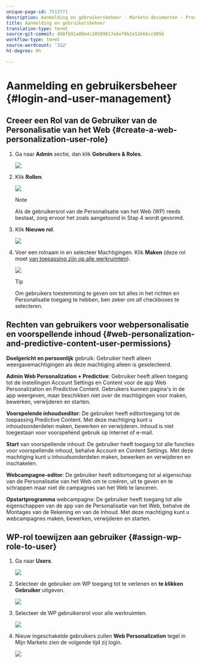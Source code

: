 ```yaml
---
unique-page-id: 7513771
description: Aanmelding en gebruikersbeheer - Marketo-documenten - Productdocumentatie
title: Aanmelding en gebruikersbeheer
translation-type: tm+mt
source-git-commit: d88fb92a00e4c20509617e6ef8b2e51b66cc085b
workflow-type: tm+mt
source-wordcount: '312'
ht-degree: 0%

---
```



# Aanmelding en gebruikersbeheer {#login-and-user-management}

## Creeer een Rol van de Gebruiker van de Personalisatie van het Web {#create-a-web-personalization-user-role}

1. Ga naar **Admin** sectie, dan klik **Gebruikers &amp; Roles**.

   ![](assets/image2015-4-28-19-3a50-3a49.png)

1. Klik **Rollen**.

   ![](assets/image2015-4-28-19-3a57-3a58.png)

   >[!NOTE]
   >
   >Als de gebruikersrol van de Personalisatie van het Web (WP) reeds bestaat, zorg ervoor het zoals aangetoond in Stap 4 wordt gevormd.

1. Klik **Nieuwe rol**.

   ![](assets/three-1.png)

1. Voer een rolnaam in en selecteer Machtigingen. Klik **Maken** (deze rol moet [van toepassing zijn op alle werkruimten](http://docs.marketo.com/display/DOCS/Managing+Marketo+Users#ManagingMarketoUsers-CreateUsers)).

   ![](assets/four.png)

   >[!TIP]
   >
   >Om gebruikers toestemming te geven om tot alles in het richten en Personalisatie toegang te hebben, ben zeker om *all* checkboxes te selecteren.

## Rechten van gebruikers voor webpersonalisatie en voorspellende inhoud {#web-personalization-and-predictive-content-user-permissions}

**Doelgericht en persoonlijk** gebruik: Gebruiker heeft alleen weergavemachtigingen als deze machtiging alleen is geselecteerd.

**Admin Web Personalization + Predictive**: Gebruiker heeft alleen toegang tot de instellingen Account Settings en Content voor de app Web Personalization en Predictive Content. Gebruikers kunnen pagina&#39;s in de app weergeven, maar beschikken niet over de machtigingen voor maken, bewerken, verwijderen en starten.

**Voorspelende inhoudseditor**: De gebruiker heeft editortoegang tot de toepassing Predictive Content. Met deze machtiging kunt u inhoudsonderdelen maken, bewerken en verwijderen. Inhoud is niet toegestaan voor voorspellend gebruik op internet of e-mail.

**Start** van voorspellende inhoud: De gebruiker heeft toegang tot alle functies voor voorspellende inhoud, behalve Account en Content Settings. Met deze machtiging kunt u inhoudsonderdelen maken, bewerken en verwijderen en inschakelen.

**Webcampagne-editor**: De gebruiker heeft editortoegang tot al eigenschap van de Personalisatie van het Web om te creëren, uit te geven en te schrappen maar niet de campagnes van het Web te lanceren.

**Opstartprogramma** webcampagne: De gebruiker heeft toegang tot alle eigenschappen van de app van de Personalisatie van het Web, behalve de Montages van de Rekening en van de Inhoud. Met deze machtiging kunt u webcampagnes maken, bewerken, verwijderen en starten.

## WP-rol toewijzen aan gebruiker {#assign-wp-role-to-user}

1. Ga naar **Users**.

   ![](assets/image2015-4-29-11-3a31-3a3.png)

1. Selecteer de gebruiker om WP toegang tot te verlenen en **te klikken Gebruiker** uitgeven.

   ![](assets/image2015-4-29-11-3a38-3a46.png)

1. Selecteer de WP gebruikersrol voor alle werkruimten.

   ![](assets/seven.png)

1. Nieuw ingeschakelde gebruikers zullen **Web Personalization** tegel in Mijn Marketo zien de volgende tijd zij login.

   ![](assets/eight.png)
